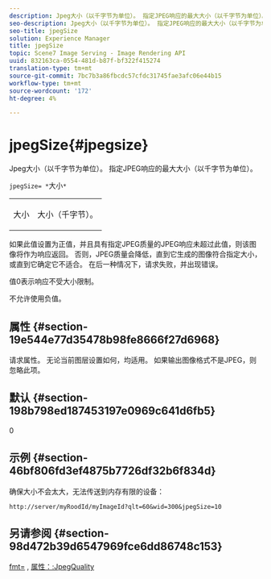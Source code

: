 ```yaml
---
description: Jpeg大小（以千字节为单位）。 指定JPEG响应的最大大小（以千字节为单位）。
seo-description: Jpeg大小（以千字节为单位）。 指定JPEG响应的最大大小（以千字节为单位）。
seo-title: jpegSize
solution: Experience Manager
title: jpegSize
topic: Scene7 Image Serving - Image Rendering API
uuid: 832163ca-0554-481d-b87f-bf322f415274
translation-type: tm+mt
source-git-commit: 7bc7b3a86fbcdc57cfdc31745fae3afc06e44b15
workflow-type: tm+mt
source-wordcount: '172'
ht-degree: 4%

---
```



# jpegSize{#jpegsize}

Jpeg大小（以千字节为单位）。 指定JPEG响应的最大大小（以千字节为单位）。

`jpegSize= *`大小`*`

<table id="simpletable_EC2A8D8B65854B45B9CB184DA1069355"> 
 <tr class="strow"> 
  <td class="stentry"> <p><span class="codeph"> <span class="varname"> 大小</span></span> </p> </td> 
  <td class="stentry"> <p>大小（千字节）。 </p></td> 
 </tr> 
</table>

如果此值设置为正值，并且具有指定JPEG质量的JPEG响应未超过此值，则该图像将作为响应返回。 否则，JPEG质量会降低，直到它生成的图像符合指定大小，或直到它确定它不适合。 在后一种情况下，请求失败，并出现错误。

值0表示响应不受大小限制。

不允许使用负值。

## 属性 {#section-19e544e77d35478b98fe8666f27d6968}

请求属性。 无论当前图层设置如何，均适用。 如果输出图像格式不是JPEG，则忽略此项。

## 默认 {#section-198b798ed187453197e0969c641d6fb5}

0

## 示例 {#section-46bf806fd3ef4875b7726df32b6f834d}

确保大小不会太大，无法传送到内存有限的设备：

`http://server/myRoodId/myImageId?qlt=60&wid=300&jpegSize=10`

## 另请参阅 {#section-98d472b39d6547969fce6dd86748c153}

[fmt=](../../../../../is-api/http-ref/image-serving-api-ref/c-http-protocol-reference/c-command-reference/r-is-http-fmt.md#reference-cdf10043423b45ba9fe15157fb3ae37a) , [属性：:JpegQuality](../../../../../is-api/image-catalog/image-serving-api-ref/c-image-catalog-reference/c-attributes-reference/r-jpegquality.md#reference-4a879e7c46024c8a898a9fd226f9eb09)
